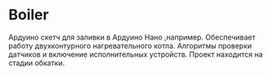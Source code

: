 # Boiler
Ардуино скетч для заливки в Ардуино Нано ,например.
Обеспечивает работу двухконтурного нагревательного котла.
Алгоритмы проверки датчиков и включение исполнительных устройств.
Проект находится на стадии обкатки.
